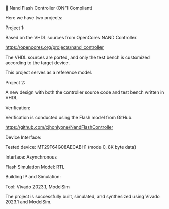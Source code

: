 	Nand Flash Controller (ONFI Compliant)

Here we have two projects:

Project 1:

Based on the VHDL sources from OpenCores NAND Controller.

https://opencores.org/projects/nand_controller

The VHDL sources are ported, and only the test bench is customized according to the target device.

This project serves as a reference model.


Project 2:

A new design with both the controller source code and test bench written in VHDL.

Verification:

Verification is conducted using the Flash model from GitHub.

https://github.com/cjhonlyone/NandFlashController


Device Interface:

Tested device: MT29F64G08AECABH1 (mode 0, 8K byte data)

Interface: Asynchronous

Flash Simulation Model: RTL


Building IP and Simulation:

Tool: Vivado 2023.1, ModelSim

The project is successfully built, simulated, and synthesized using Vivado 2023.1 and ModelSim.




